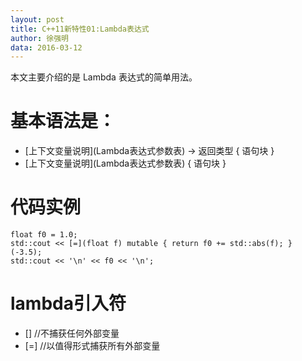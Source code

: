 ```yaml
---
layout: post
title: C++11新特性01:Lambda表达式
author: 徐强明
data: 2016-03-12
---
```


本文主要介绍的是 Lambda 表达式的简单用法。

# 基本语法是：
- \[上下文变量说明\](Lambda表达式参数表) -> 返回类型 { 语句块 }
- \[上下文变量说明\](Lambda表达式参数表) { 语句块 }

# 代码实例

```
float f0 = 1.0;
std::cout << [=](float f) mutable { return f0 += std::abs(f); } (-3.5);
std::cout << '\n' << f0 << '\n';
```

# lambda引入符
- \[\]    //不捕获任何外部变量
- \[=\]   //以值得形式捕获所有外部变量
